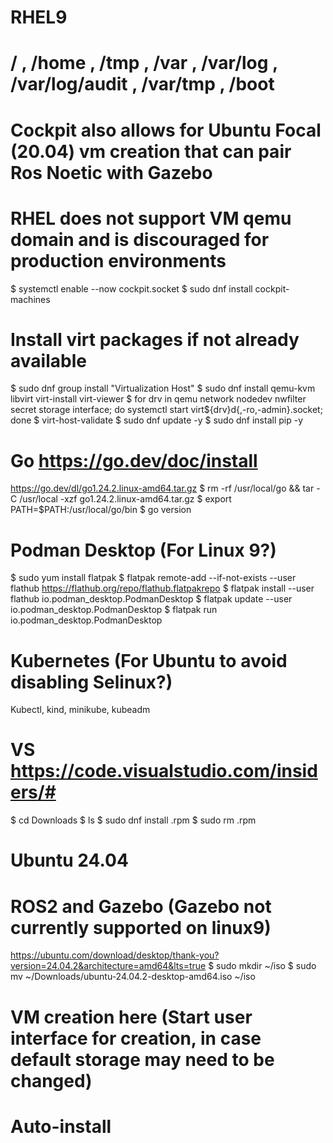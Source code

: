 # RHEL9
# / , /home , /tmp , /var , /var/log , /var/log/audit , /var/tmp , /boot  #

# Cockpit also allows for Ubuntu Focal (20.04) vm creation that can pair Ros Noetic with Gazebo
# RHEL does not support VM qemu domain and is discouraged for production environments
$ systemctl enable --now cockpit.socket 
$ sudo dnf install cockpit-machines
# Install virt packages if not already available
$ sudo dnf group install "Virtualization Host"
$ sudo dnf install qemu-kvm libvirt virt-install virt-viewer
$ for drv in qemu network nodedev nwfilter secret storage interface; do systemctl start virt${drv}d{,-ro,-admin}.socket; done
$ virt-host-validate
$ sudo dnf update -y 
$ sudo dnf install pip -y 

# Go https://go.dev/doc/install 
https://go.dev/dl/go1.24.2.linux-amd64.tar.gz
$ rm -rf /usr/local/go && tar -C /usr/local -xzf go1.24.2.linux-amd64.tar.gz 
$ export PATH=$PATH:/usr/local/go/bin 
$ go version 

# Podman Desktop (For Linux 9?)
$ sudo yum install flatpak 
$ flatpak remote-add --if-not-exists --user flathub https://flathub.org/repo/flathub.flatpakrepo 
$ flatpak install --user flathub io.podman_desktop.PodmanDesktop 
$ flatpak update --user io.podman_desktop.PodmanDesktop 
$ flatpak run io.podman_desktop.PodmanDesktop 

# Kubernetes (For Ubuntu to avoid disabling Selinux?)
Kubectl, kind, minikube, kubeadm 

# VS  https://code.visualstudio.com/insiders/#
$ cd Downloads 
$ ls 
$ sudo dnf install <code-insiders>.rpm 
$ sudo rm <code-insiders>.rpm 

# Ubuntu 24.04 
# ROS2 and Gazebo (Gazebo not currently supported on linux9)  
https://ubuntu.com/download/desktop/thank-you?version=24.04.2&architecture=amd64&lts=true
$ sudo mkdir ~/iso
$ sudo mv ~/Downloads/ubuntu-24.04.2-desktop-amd64.iso ~/iso
# VM creation here (Start user interface for creation, in case default storage may need to be changed)
# Auto-install




 

  

 
